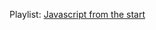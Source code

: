 
 Playlist: 
 [Javascript from the start](https://www.youtube.com/playlist?list=PLyuRouwmQCjkYdv4VjuIbvcMZVWSdOm58)